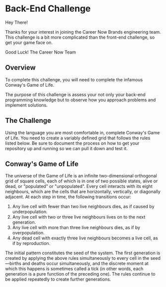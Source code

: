 
# Back-End Challenge

Hey There!

Thanks for your interest in joining the Career Now Brands engineering team. This challenge is a bit more complicated than the front-end challenge, so get your game face on.

Good Luck!
The Career Now Team

## Overview

To complete this challenge, you will need to complete the infamous Conway's Game of Life. 

The purpose of this challenge is assess your not only your back-end programming knowledge but to observe how you approach problems and implement solutions.

## The Challenge

Using the language you are most comfortable in, complete Conway's Game of Life. You need to create a variably defined grid that follows the rules listed below. Be sure to document the process on how to get your repository up and running so we can pull it down and test it.

## Conway's Game of Life

The universe of the Game of Life is an infinite two-dimensional orthogonal grid of square cells, each of which is in one of two possible states, alive or dead, or "populated" or "unpopulated". Every cell interacts with its eight neighbours, which are the cells that are horizontally, vertically, or diagonally adjacent. At each step in time, the following transitions occur:

1. Any live cell with fewer than two live neighbours dies, as if caused by underpopulation.
2. Any live cell with two or three live neighbours lives on to the next generation.
3. Any live cell with more than three live neighbours dies, as if by overpopulation.
4. Any dead cell with exactly three live neighbours becomes a live cell, as if by reproduction.

The initial pattern constitutes the seed of the system. The first generation is created by applying the above rules simultaneously to every cell in the seed—births and deaths occur simultaneously, and the discrete moment at which this happens is sometimes called a tick (in other words, each generation is a pure function of the preceding one). The rules continue to be applied repeatedly to create further generations.
